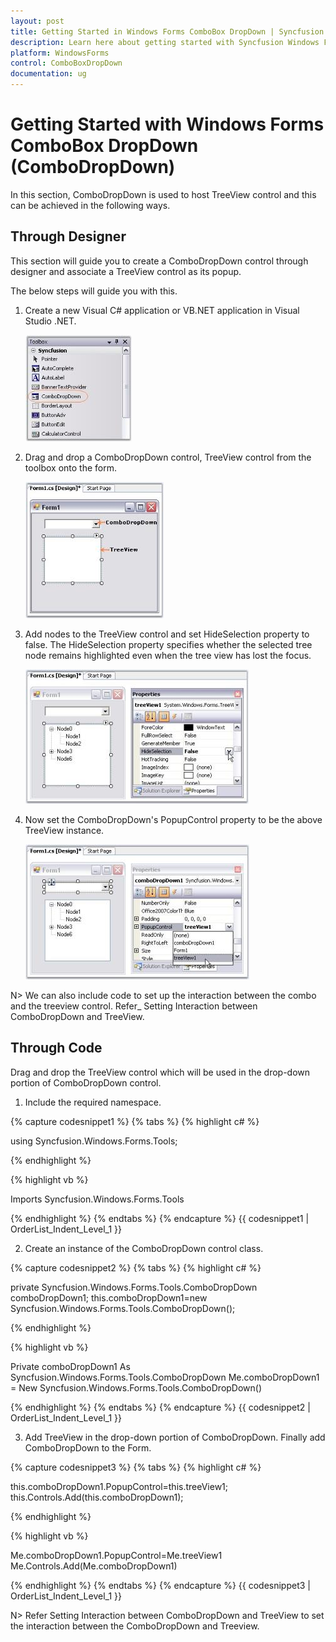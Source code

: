 ```yaml
---
layout: post
title: Getting Started in Windows Forms ComboBox DropDown | Syncfusion
description: Learn here about getting started with Syncfusion Windows Forms ComboBox DropDown (ComboDropDown) control, its elements, and more.
platform: WindowsForms
control: ComboBoxDropDown
documentation: ug
---
```


# Getting Started with Windows Forms ComboBox DropDown (ComboDropDown)

In this section, ComboDropDown is used to host TreeView control and this can be achieved in the following ways.

## Through Designer

This section will guide you to create a ComboDropDown control through designer and associate a TreeView control as its popup.

The below steps will guide you with this.

1. Create a new Visual C# application or VB.NET application in Visual Studio .NET. 

   ![Create new application](Overview_images/Overview_img278.jpeg) 



2. Drag and drop a ComboDropDown control, TreeView control from the toolbox onto the form.

   ![Drag and drop ComboDropDown control](Overview_images/Overview_img279.jpeg) 



3. Add nodes to the TreeView control and set HideSelection property to false. The HideSelection property specifies whether the selected tree node remains highlighted even when the tree view has lost the focus.

   ![set HideSelection property to false](Overview_images/Overview_img280.jpeg) 



4. Now set the ComboDropDown's PopupControl property to be the above TreeView instance. 

   ![set the ComboDropDowns PopupControl property](Overview_images/Overview_img281.jpeg) 



N> We can also include code to set up the interaction between the combo and the treeview control. Refer_ Setting Interaction between ComboDropDown and TreeView.



## Through Code

Drag and drop the TreeView control which will be used in the drop-down portion of ComboDropDown control. 

1. Include the required namespace.

{% capture codesnippet1 %}
{% tabs %}
{% highlight c# %}

using Syncfusion.Windows.Forms.Tools;

{% endhighlight %}

{% highlight vb %}

Imports Syncfusion.Windows.Forms.Tools

{% endhighlight %}
{% endtabs %}
{% endcapture %}
{{ codesnippet1 | OrderList_Indent_Level_1 }}

2. Create an instance of the ComboDropDown control class.

{% capture codesnippet2 %}
{% tabs %}
{% highlight c# %}

private Syncfusion.Windows.Forms.Tools.ComboDropDown comboDropDown1;
this.comboDropDown1=new Syncfusion.Windows.Forms.Tools.ComboDropDown();

{% endhighlight %}

{% highlight vb %}

Private comboDropDown1 As Syncfusion.Windows.Forms.Tools.ComboDropDown
Me.comboDropDown1 = New Syncfusion.Windows.Forms.Tools.ComboDropDown()

{% endhighlight %}
{% endtabs %}
{% endcapture %}
{{ codesnippet2 | OrderList_Indent_Level_1 }}

3. Add TreeView in the drop-down portion of ComboDropDown. Finally add ComboDropDown to the Form.

{% capture codesnippet3 %}
{% tabs %}
{% highlight c# %}

this.comboDropDown1.PopupControl=this.treeView1;
this.Controls.Add(this.comboDropDown1);

{% endhighlight %}

{% highlight vb %}

Me.comboDropDown1.PopupControl=Me.treeView1
Me.Controls.Add(Me.comboDropDown1)

{% endhighlight %}
{% endtabs %}
{% endcapture %}
{{ codesnippet3 | OrderList_Indent_Level_1 }}


N> Refer Setting Interaction between ComboDropDown and TreeView to set the interaction between the ComboDropDown and Treeview.

